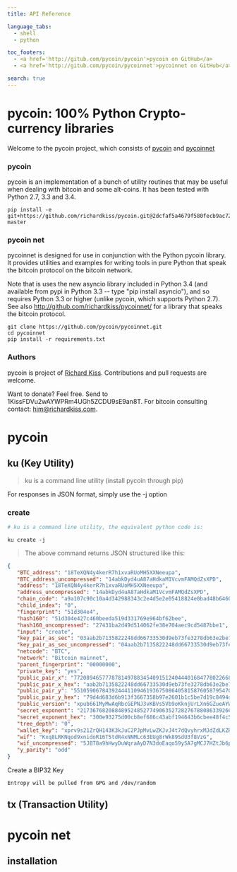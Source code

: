 ```yaml
---
title: API Reference

language_tabs:
  - shell
  - python

toc_footers:
  - <a href='http://gitub.com/pycoin/pycoin'>pycoin on GitHub</a>
  - <a href='http://gitub.com/pycoin/pycoinnet'>pycoinnet on GitHub</a>

search: true
---
```


# pycoin: 100% Python Crypto-currency libraries

Welcome to the pycoin project, which consists of [pycoin](http://gitub.com/pycoin/pycoin) and [pycoinnet](http://gitub.com/pycoin/pycoinnet)

### pycoin
pycoin is an implementation of a bunch of utility routines that may be useful when dealing with bitcoin and some alt-coins. It has been tested with Python 2.7, 3.3 and 3.4.

```shell
pip install -e git+https://github.com/richardkiss/pycoin.git@2dcfaf5a4679f580fecb9ac72d33f40b4b066549#egg=pycoin-master
```

### pycoin net
pycoinnet is designed for use in conjunction with the Python pycoin library. It provides utilities and examples for writing tools in pure Python that speak the bitcoin protocol on the bitcoin network.

Note that is uses the new asyncio library included in Python 3.4 (and available from pypi in Python 3.3 -- type "pip install asyncio"), and so requires Python 3.3 or higher (unlike pycoin, which supports Python 2.7).
See also http://github.com/richardkiss/pycoinnet/ for a library that speaks the bitcoin protocol.

```shell
git clone https://github.com/pycoin/pycoinnet.git
cd pycoinnet
pip install -r requirements.txt
```

### Authors
pycoin is project of [Richard Kiss](https://github.com/richardkiss). Contributions and pull requests are welcome.

Want to donate? Feel free. Send to 1KissFDVu2wAYWPRm4UGh5ZCDU9sE9an8T. For bitcoin consulting contact: him@richardkiss.com.

# pycoin

## ku (Key Utility)
> ku is a command line utility (install pycoin through pip)

For responses in JSON format, simply use the -j option

### create

```python
# ku is a command line utility, the equivalent python code is:
```

```shell
ku create -j
```
> The above command returns JSON structured like this:

```json
{
   "BTC_address": "18TeXQN4y4kerR7h1xvaRUoMH5XXNeeupa", 
   "BTC_address_uncompressed": "14abkDyd4uA87aHdkaM1VcvmFAMQdZsXPD", 
   "address": "18TeXQN4y4kerR7h1xvaRUoMH5XXNeeupa", 
   "address_uncompressed": "14abkDyd4uA87aHdkaM1VcvmFAMQdZsXPD", 
   "chain_code": "a9a107c90c10a4d342988343c2e4d5e2e05418824e0bad48b64605fe50e0f4f0", 
   "child_index": "0", 
   "fingerprint": "51d304e4", 
   "hash160": "51d304e427c460beeda519d331769e964bf62bee", 
   "hash160_uncompressed": "27431ba2d49d514062fe38e704aec9cd5487bbe1", 
   "input": "create", 
   "key_pair_as_sec": "03aab2b7135822248dd66733530d9eb73fe3278db63e2be794d5aee8cd1af15485", 
   "key_pair_as_sec_uncompressed": "04aab2b7135822248dd66733530d9eb73fe3278db63e2be794d5aee8cd1af1548579d4d683d6b913f3667358b97e2601b1c5be7d19c8494d04241756d3401ea34d", 
   "netcode": "BTC", 
   "network": "Bitcoin mainnet", 
   "parent_fingerprint": "00000000", 
   "private_key": "yes", 
   "public_pair_x": "77208946577787814978834540915124044401684778022668014026381541902701082793093", 
   "public_pair_x_hex": "aab2b7135822248dd66733530d9eb73fe3278db63e2be794d5aee8cd1af15485", 
   "public_pair_y": "55105906784392444110946193675086405815876058795470459131838740250197852332877", 
   "public_pair_y_hex": "79d4d683d6b913f3667358b97e2601b1c5be7d19c8494d04241756d3401ea34d", 
   "public_version": "xpub661MyMwAqRbcGEPNJ3vKBVs5Vb9oKknjUrLXn6GZueAYW8ehxhEwE7fwYXGMUfAQRJCRiGS3iviWVnvBbKnTZCg6fenhoH7yLykgCXBT6YB", 
   "secret_exponent": "21736768208848952485277490635272827678808633926621495752266478612806703697575", 
   "secret_exponent_hex": "300e93275d00cb8ef686c43abf194643b6cbee48f4c5e1004d8e5d80536ecea7", 
   "tree_depth": "0", 
   "wallet_key": "xprv9s21ZrQH143K3kJuC2PJpMvLwZKJvJ4t7dQvyhrxMJdZdLKZR9vggKMThDMq9wrZcjoZctKjM34Ybq4RTb8iRPKeQGpsFWn2FiehnB7TfG6", 
   "wif": "Kxq8LRKNqod9xnidoR16T5tdR4xNNMLc63EUg8rWk89SdU3f8VzG", 
   "wif_uncompressed": "5JBT8a9hHwyDuWqraAyD7N3doEaqo59ySA7gMCJ7HZtJb6p5zwj", 
   "y_parity": "odd"
}
```

Create a BIP32 Key

`Entropy will be pulled from GPG and /dev/random`


## tx (Transaction Utility)

# pycoin net

## installation

